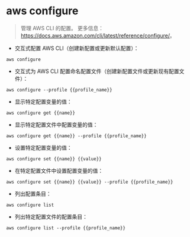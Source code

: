 # aws configure

> 管理 AWS CLI 的配置。
> 更多信息：<https://docs.aws.amazon.com/cli/latest/reference/configure/>。

- 交互式配置 AWS CLI（创建新配置或更新默认配置）：

`aws configure`

- 交互式为 AWS CLI 配置命名配置文件（创建新配置文件或更新现有配置文件）：

`aws configure --profile {{profile_name}}`

- 显示特定配置变量的值：

`aws configure get {{name}}`

- 显示特定配置文件中配置变量的值：

`aws configure get {{name}} --profile {{profile_name}}`

- 设置特定配置变量的值：

`aws configure set {{name}} {{value}}`

- 在特定配置文件中设置配置变量的值：

`aws configure set {{name}} {{value}} --profile {{profile_name}}`

- 列出配置条目：

`aws configure list`

- 列出特定配置文件的配置条目：

`aws configure list --profile {{profile_name}}`